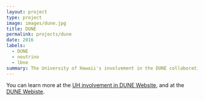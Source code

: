 ```yaml
---
layout: project
type: project
image: images/dune.jpg
title: DUNE
permalink: projects/dune
date: 2016
labels:
  - DUNE
  - neutrino
  - lbne
summary: The University of Hawaii's involvement in the DUNE collaboration.
---
```

<!--
<img class="ui medium right floated rounded image" src="../images/vacay-home-page.png">

Vacay is a web application that I helped create as a team project in ICS 415, Spring 2015. The project helped me learn how to design and implement a responsive web site.

Vacay is implemented using [Meteor](http://meteor.com), a JavaScript application platform. Within two weeks, we created a website that implements several types of reservations including flights, hotels, and car rentals.

In this project I gained experience with full-stack web application design and associated technologies, including [MongoDB](http://mongodb.com) for database storage, the [Twitter Bootstrap](http://getbootstrap.com/) CSS Framework for the user interface, and Javascript for both client and server-side programming. 
 
Source: <a href="https://github.com/theVacay/vacay"><i class="large github icon"></i>theVacay/vacay</a> -->

You can learn more at the [UH involvement in DUNE Website](  http://www.phys.hawaii.edu/~lbne/lbneuh.html), and at the [DUNE Webiste]( http://www.dunescience.org).
